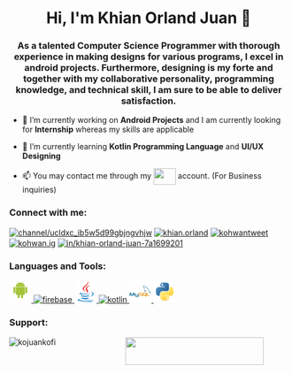 <h1 align="center">Hi, I'm Khian Orland Juan 👋</h1> 
<h3 align="center">As a talented Computer Science Programmer with thorough experience in making designs for various programs, I excel in android projects. Furthermore, designing is my forte and together with my collaborative personality, programming knowledge, and technical skill, I am sure to be able to deliver satisfaction.</h3>

- 🔭 I’m currently working on **Android Projects** and I am currently looking for **Internship** whereas my skills are applicable

- 🌱 I’m currently learning **Kotlin Programming Language** and **UI/UX Designing**

- 📫 You may contact me through my <a href="mailto:kojuan.work@gmail.com" target="blank"><img align="center" src="https://upload.wikimedia.org/wikipedia/commons/7/7e/Gmail_icon_%282020%29.svg" height="30" width="40" /></a> account. (For Business inquiries)

<h3 align="left">Connect with me:</h3>
<p align="left">
<a href="https://www.youtube.com/c/channel/ucldxc_ib5w5d99gbjngvhjw" target="blank"><img align="center" src="https://raw.githubusercontent.com/rahuldkjain/github-profile-readme-generator/master/src/images/icons/Social/youtube.svg" alt="channel/ucldxc_ib5w5d99gbjngvhjw" height="30" width="40" /></a>
<a href="https://fb.com/khian.orland" target="blank"><img align="center" src="https://raw.githubusercontent.com/rahuldkjain/github-profile-readme-generator/master/src/images/icons/Social/facebook.svg" alt="khian.orland" height="30" width="40" /></a>
<a href="https://twitter.com/kohwantweet" target="blank"><img align="center" src="https://raw.githubusercontent.com/rahuldkjain/github-profile-readme-generator/master/src/images/icons/Social/twitter.svg" alt="kohwantweet" height="30" width="40" /></a>
<a href="https://instagram.com/kohwan.ig" target="blank"><img align="center" src="https://raw.githubusercontent.com/rahuldkjain/github-profile-readme-generator/master/src/images/icons/Social/instagram.svg" alt="kohwan.ig" height="30" width="40" /></a>
<a href="https://linkedin.com/in/in/khian-orland-juan-7a1699201" target="blank"><img align="center" src="https://raw.githubusercontent.com/rahuldkjain/github-profile-readme-generator/master/src/images/icons/Social/linked-in-alt.svg" alt="in/khian-orland-juan-7a1699201" height="30" width="40" /></a>


<h3 align="left">Languages and Tools:</h3>
<p align="left"> <a href="https://developer.android.com" target="_blank" rel="noreferrer"> <img src="https://raw.githubusercontent.com/devicons/devicon/master/icons/android/android-original-wordmark.svg" alt="android" width="40" height="40"/> </a> <a href="https://firebase.google.com/" target="_blank" rel="noreferrer"> <img src="https://www.vectorlogo.zone/logos/firebase/firebase-icon.svg" alt="firebase" width="40" height="40"/> </a> <a href="https://www.java.com" target="_blank" rel="noreferrer"> <img src="https://raw.githubusercontent.com/devicons/devicon/master/icons/java/java-original.svg" alt="java" width="40" height="40"/> </a> <a href="https://kotlinlang.org" target="_blank" rel="noreferrer"> <img src="https://www.vectorlogo.zone/logos/kotlinlang/kotlinlang-icon.svg" alt="kotlin" width="40" height="40"/> </a> <a href="https://www.mysql.com/" target="_blank" rel="noreferrer"> <img src="https://raw.githubusercontent.com/devicons/devicon/master/icons/mysql/mysql-original-wordmark.svg" alt="mysql" width="40" height="40"/> </a> <a href="https://www.python.org" target="_blank" rel="noreferrer"> <img src="https://raw.githubusercontent.com/devicons/devicon/master/icons/python/python-original.svg" alt="python" width="40" height="40"/> </a> </p>

<h3 align="left">Support:</h3>
<p><a href="https://ko-fi.com/kojuankofi"> <img align="left" src="https://cdn.ko-fi.com/cdn/kofi3.png?v=3" height="50" width="210" alt="kojuankofi" /></a>
<a href="https://www.paypal.com/donate/?hosted_button_id=F7JH8Q5KN98ZS"><img src="https://img.shields.io/badge/support-PayPal-blue?logo=PayPal&style=flat-square&label=Donate" width="250" height="50"/>
</a>
</p>
